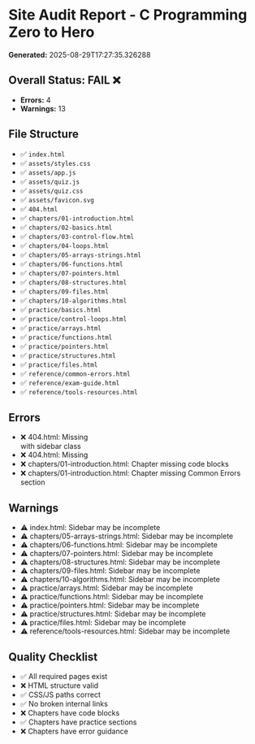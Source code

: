 # Site Audit Report - C Programming Zero to Hero

**Generated:** 2025-08-29T17:27:35.326288

## Overall Status: FAIL ❌

- **Errors:** 4
- **Warnings:** 13

## File Structure

- ✅ `index.html`
- ✅ `assets/styles.css`
- ✅ `assets/app.js`
- ✅ `assets/quiz.js`
- ✅ `assets/quiz.css`
- ✅ `assets/favicon.svg`
- ✅ `404.html`
- ✅ `chapters/01-introduction.html`
- ✅ `chapters/02-basics.html`
- ✅ `chapters/03-control-flow.html`
- ✅ `chapters/04-loops.html`
- ✅ `chapters/05-arrays-strings.html`
- ✅ `chapters/06-functions.html`
- ✅ `chapters/07-pointers.html`
- ✅ `chapters/08-structures.html`
- ✅ `chapters/09-files.html`
- ✅ `chapters/10-algorithms.html`
- ✅ `practice/basics.html`
- ✅ `practice/control-loops.html`
- ✅ `practice/arrays.html`
- ✅ `practice/functions.html`
- ✅ `practice/pointers.html`
- ✅ `practice/structures.html`
- ✅ `practice/files.html`
- ✅ `reference/common-errors.html`
- ✅ `reference/exam-guide.html`
- ✅ `reference/tools-resources.html`

## Errors

- ❌ 404.html: Missing <nav> with sidebar class
- ❌ 404.html: Missing <footer>
- ❌ chapters/01-introduction.html: Chapter missing code blocks
- ❌ chapters/01-introduction.html: Chapter missing Common Errors section

## Warnings

- ⚠️ index.html: Sidebar may be incomplete
- ⚠️ chapters/05-arrays-strings.html: Sidebar may be incomplete
- ⚠️ chapters/06-functions.html: Sidebar may be incomplete
- ⚠️ chapters/07-pointers.html: Sidebar may be incomplete
- ⚠️ chapters/08-structures.html: Sidebar may be incomplete
- ⚠️ chapters/09-files.html: Sidebar may be incomplete
- ⚠️ chapters/10-algorithms.html: Sidebar may be incomplete
- ⚠️ practice/arrays.html: Sidebar may be incomplete
- ⚠️ practice/functions.html: Sidebar may be incomplete
- ⚠️ practice/pointers.html: Sidebar may be incomplete
- ⚠️ practice/structures.html: Sidebar may be incomplete
- ⚠️ practice/files.html: Sidebar may be incomplete
- ⚠️ reference/tools-resources.html: Sidebar may be incomplete

## Quality Checklist

- ✅ All required pages exist
- ❌ HTML structure valid
- ✅ CSS/JS paths correct
- ✅ No broken internal links
- ❌ Chapters have code blocks
- ✅ Chapters have practice sections
- ❌ Chapters have error guidance
